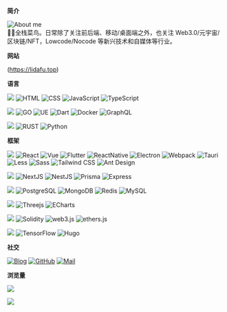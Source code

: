 
**简介**

![About me](https://img.shields.io/badge/About%20me-000?&logo=About.me&labelColor=000)<br />
👨‍💻全栈菜鸟。日常除了关注前后端、移动/桌面端之外，也关注 Web3.0/元宇宙/区块链/NFT，Lowcode/Nocode 等新兴技术和自媒体等行业。

**网站**

(https://lidafu.top)

**语言**

![](https://img.shields.io/badge/日常:-blue)
![HTML](https://img.shields.io/badge/HTML-000?&logo=HTML5&labelColor=000)
![CSS](https://img.shields.io/badge/CSS-000?&logo=CSS3&labelColor=000)
![JavaScript](https://img.shields.io/badge/JavaScript-000?&logo=JavaScript&labelColor=000)
![TypeScript](https://img.shields.io/badge/TypeScript-000?&logo=TypeScript&labelColor=000)

![](https://img.shields.io/badge/偶尔:-yellow)
![GO](https://img.shields.io/badge/Go-000?&logo=GO&labelColor=000)
![UE](https://img.shields.io/badge/Unreal%20Engine-000?&logo=Unreal%20Engine&labelColor=000)
![Dart](https://img.shields.io/badge/Dart-000?&logo=Dart&labelColor=000)
![Docker](https://img.shields.io/badge/Docker-000?&logo=Docker&labelColor=000)
![GraphQL](https://img.shields.io/badge/GraphQL-000?&logo=GraphQL&labelColor=000)

![](https://img.shields.io/badge/关注:-green)
![RUST](https://img.shields.io/badge/RUST-000?&logo=RUST&labelColor=000)
![Python](https://img.shields.io/badge/Python-000?&logo=Python&labelColor=000)

**框架**

![](https://img.shields.io/badge/FE:-deepskyblue)
![React](https://img.shields.io/badge/React-000?&logo=React&labelColor=000)
![Vue](https://img.shields.io/badge/-Vue-000?&logo=Vuedotjs&labelColor=000)
![Flutter](https://img.shields.io/badge/-Flutter-000?&logo=Flutter&labelColor=000)
![ReactNative](https://img.shields.io/badge/-ReactNative-000?&logo=data:image/svg+xml;base64,PHN2ZyB2aWV3Qm94PSItMTEuNSAtMTAuMjMxNzQgMjMgMjAuNDYzNDgiIHhtbG5zPSJodHRwOi8vd3d3LnczLm9yZy8yMDAwL3N2ZyI+PGNpcmNsZSBmaWxsPSIjNjFkYWZiIiByPSIyLjA1Ii8+PGcgZmlsbD0ibm9uZSIgc3Ryb2tlPSIjNjFkYWZiIj48ZWxsaXBzZSByeD0iMTEiIHJ5PSI0LjIiLz48ZWxsaXBzZSByeD0iMTEiIHJ5PSI0LjIiIHRyYW5zZm9ybT0ibWF0cml4KC41IC44NjYwMjU0IC0uODY2MDI1NCAuNSAwIDApIi8+PGVsbGlwc2Ugcng9IjExIiByeT0iNC4yIiB0cmFuc2Zvcm09Im1hdHJpeCgtLjUgLjg2NjAyNTQgLS44NjYwMjU0IC0uNSAwIDApIi8+PC9nPjwvc3ZnPg==&labelColor=000)
![Electron](https://img.shields.io/badge/-Electron-000?&logo=Electron&labelColor=000)
![Webpack](https://img.shields.io/badge/-Webpack-000?&logo=Webpack&labelColor=000)
![Tauri](https://img.shields.io/badge/-Tauri-000?&logo=Tauri&labelColor=000)
![Less](https://img.shields.io/badge/-Less-000?&logo=Less&labelColor=000)
![Sass](https://img.shields.io/badge/-Sass-000?&logo=Sass&labelColor=000)
![Tailwind CSS](https://img.shields.io/badge/-Tailwind%20CSS-000?&logo=Tailwind%20CSS&labelColor=000)
![Ant Design](https://img.shields.io/badge/-Ant%20Design-000?&logo=Ant%20Design&labelColor=000)

![](https://img.shields.io/badge/BE:-cadetblue)
![NextJS](https://img.shields.io/badge/Next.js-000?&logo=NextdotJS&labelColor=000)
![NestJS](https://img.shields.io/badge/Nest.js-000?&logo=NestJS&labelColor=000)
![Prisma](https://img.shields.io/badge/Prisma-000?&logo=Prisma&labelColor=000)
![Express](https://img.shields.io/badge/Express-000?&logo=Express&labelColor=000)

![](https://img.shields.io/badge/Database:-sandybrown)
![PostgreSQL](https://img.shields.io/badge/PostgreSQL-000?&logo=PostgreSQL&labelColor=000)
![MongoDB](https://img.shields.io/badge/MongoDB-000?&logo=MongoDB&labelColor=000)
![Redis](https://img.shields.io/badge/Redis-000?&logo=Redis&labelColor=000)
![MySQL](https://img.shields.io/badge/MySQL-000?&logo=MySQL&labelColor=000)

![](https://img.shields.io/badge/Vision:-slateblue)
![Threejs](https://img.shields.io/badge/-Three.js-000?&logo=Three.js&labelColor=000)
![ECharts](https://img.shields.io/badge/-Apache%20ECharts-000?&logo=Apache%20ECharts&labelColor=000)

![](https://img.shields.io/badge/Web3:-yellowgreen)
![Solidity](https://img.shields.io/badge/Solidity-000?&logo=Solidity&labelColor=000)
![web3.js](https://img.shields.io/badge/web3.js-000?&logo=web3dotjs&labelColor=000)
![ethers.js](https://img.shields.io/badge/ethers.js-000?&logo=ethereum&labelColor=000)

![](https://img.shields.io/badge/Other:-chartreuse)
![TensorFlow](https://img.shields.io/badge/TensorFlow-000?&logo=TensorFlow&labelColor=000)
![Hugo](https://img.shields.io/badge/Hugo-000?&logo=Hugo&labelColor=000)

**社交**

<p align="left">
<a href="https://lidafu.top"><img src="https://img.shields.io/badge/-Blog-000?logo=hugo" alt="Blog"></a>
<a href="https://github.com/ZenChains"><img src="https://img.shields.io/badge/-GitHub-000?logo=GitHub" alt="GitHub"></a>
<a href="mailto:zen_19380@163.com"><img src="https://img.shields.io/badge/-mailto:zen_19380@163.com-000?logo=Gmail" alt="Mail"></a>
</p>

**浏览量**

<p>
    <a href="https://github.com/ZenChains">
    <img align="" src="https://github-readme-stats.vercel.app/api?username=ZenChains&show_icons=true&text_color=282828&bg_color=0,FFDEE9,B5FFFC&hide_title=true&count_private=true&locale=cn" />
  </a>
</p>
<p >
  <a href="https://github.com/ZenChains">
    <img  align="" src="https://github-readme-stats.vercel.app/api/top-langs/?username=ZenChains&layout=compact&bg_color=0,FFDEE9,B5FFFC&text_color=282828&locale=cn" />
  </a>
</p>
